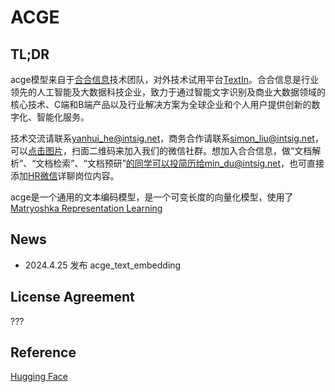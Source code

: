 # ACGE

##  TL;DR
acge模型来自于[合合信息](https://www.intsig.com/)技术团队，对外技术试用平台[TextIn](https://www.textin.com/)。合合信息是行业领先的人工智能及大数据科技企业，致力于通过智能文字识别及商业大数据领域的核心技术、C端和B端产品以及行业解决方案为全球企业和个人用户提供创新的数字化、智能化服务。

技术交流请联系<yanhui_he@intsig.net>，商务合作请联系<simon_liu@intsig.net>，可以[点击图片](https://huggingface.co/aspire/acge_text_embedding/blob/main/img/wx.jpg)，扫面二维码来加入我们的微信社群。想加入合合信息，做“文档解析”、“文档检索”、“文档预研”的同学可以投简历给min_du@intsig.net，也可直接添加[HR微信](https://huggingface.co/aspire/acge_text_embedding/blob/main/img/hr.jpg)详聊岗位内容。

acge是一个通用的文本编码模型，是一个可变长度的向量化模型，使用了[Matryoshka Representation Learning](https://arxiv.org/abs/2205.13147)

## News
- 2024.4.25 发布 acge_text_embedding

## License Agreement
???


## Reference
[Hugging Face](https://huggingface.co/aspire/acge_text_embedding)

